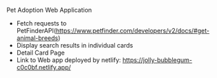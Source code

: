 Pet Adoption Web Application
 - Fetch requests to PetFinderAPI(https://www.petfinder.com/developers/v2/docs/#get-animal-breeds)
 - Display search results in individual cards
 - Detail Card Page
 - Link to Web app deployed by netlify: https://jolly-bubblegum-c0c0bf.netlify.app/

   
